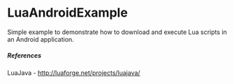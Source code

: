 LuaAndroidExample
=================

Simple example to demonstrate how to download and execute Lua scripts in an Android application.

##### References
LuaJava - http://luaforge.net/projects/luajava/
